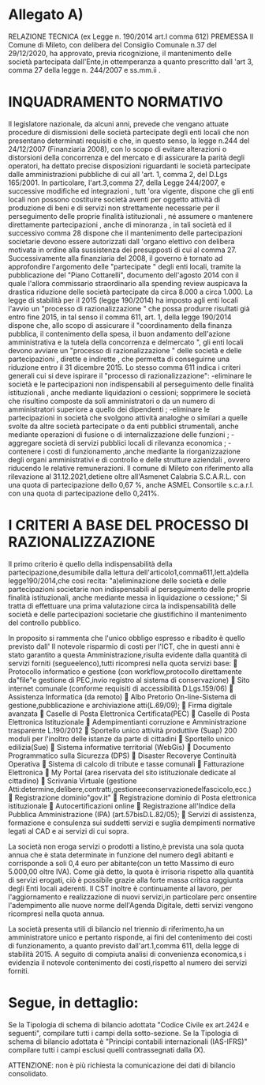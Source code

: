 # Allegato A)
RELAZIONE TECNICA (ex Legge n. 190/2014 art.l comma 612) PREMESSA Il Comune di Mileto, con delibera del Consiglio Comunale n.37 del 29/12/2020, ha approvato, previa ricognizione, il mantenimento delle società partecipata dall'Ente,in ottemperanza a quanto prescritto dall 'art 3, comma 27 della legge n. 244/2007 e ss.mm.ii .

# INQUADRAMENTO NORMATIVO
Il legislatore nazionale, da alcuni anni, prevede che vengano attuate procedure di dismissioni delle società partecipate degli enti locali che non presentano determinati requisiti e che, in questo senso, la legge n.244 del 24/12/2007 (Finanziaria 2008), con lo scopo di evitare alterazioni o distorsioni della concorrenza e del mercato e di assicurare la parità degli operatori, ha dettato precise disposizioni riguardanti le società partecipate dalle amministrazioni pubbliche di cui all 'art. 1, comma 2, del D.Lgs 165/2001. In particolare, l'art.3,comma 27, della Legge 244/2007, e successive modifiche ed integrazioni , tutt 'ora vigente, dispone che gli enti locali non possono costituire società aventi per oggetto attività di produzione di beni e di servizi non strettamente necessarie per il perseguimento delle proprie finalità istituzionali , né assumere o mantenere direttamente partecipazioni , anche di minoranza , in tali società ed il successivo comma 28 dispone che il mantenimento delle partecipazioni societarie devono essere autorizzati dall 'organo elettivo con delibera motivata in ordine alla sussistenza dei presupposti di cui al comma 27. Successivamente alla finanziaria del 2008, il governo è tornato ad approfondire l'argomento delle "partecipate " degli enti locali, tramite la pubblicazione del "Piano Cottarelli", documento dell'agosto 2014 con il quale l'allora commissario straordinario alla spending review auspicava la drastica riduzione delle società partecipate da circa 8.000 a circa 1.000. La legge di stabilità per il 2015 (legge 190/2014) ha imposto agli enti locali l'avvio un "processo di razionalizzazione " che possa produrre risultati già entro fine 2015, in tal senso il comma 611, art. 1, della legge 190/2014 dispone che, allo scopo di assicurare il "coordinamento della finanza pubblica, il contenimento della spesa, il buon andamento dell'azione amministrativa e la tutela della concorrenza e delmercato ", gli enti locali devono avviare un "processo di razionalizzazione " delle società e delle partecipazioni , dirette e indirette , che permetta di conseguirne una riduzione entro il 31 dicembre 2015. Lo stesso comma 611 indica i criteri generali cui si deve ispirare il "processo di razionalizzazione": -eliminare le società e le partecipazioni non indispensabili al perseguimento delle finalità istituzionali , anche mediante liquidazioni o cessioni; sopprimere le società che risultino composte da soli amministratori o da un numero di amministratori superiore a quello dei dipendenti ; -eliminare le partecipazioni in società che svolgono attività analoghe o similari a quelle svolte da altre società partecipate o da enti pubblici strumentali, anche mediante operazioni di fusione o di internalizzazione delle funzioni ; -aggregare società di servizi pubblici locali di rilevanza economica ; -contenere i costi di funzionamento ,anche mediante la riorganizzazione degli organi amministrativi e di controllo e delle strutture aziendali , ovvero riducendo le relative remunerazioni. Il comune di Mileto con riferimento alla rilevazione al 31.12.2021,detiene oltre all'Asmenet Calabria S.C.A.R.L. con una quota di partecipazione dello 0,67 %, anche ASMEL Consortile s.c.a.r.l. con una quota di partecipazione dello 0,241%.

# I CRITERI A BASE DEL PROCESSO DI RAZIONALIZZAZIONE
Il primo criterio è quello della indispensabilità della partecipazione,desumibile dalla lettura dell'articolo1,comma611,lett.a)della legge190/2014,che così recita: "a)eliminazione delle società e delle partecipazioni societarie non indispensabili al perseguimento delle proprie finalità istituzionali, anche mediante messa in liquidazione o cessione;" Si tratta di effettuare una prima valutazione circa la indispensabilità delle società e delle partecipazioni societarie che giustifichino il mantenimento del controllo pubblico.

In proposito si rammenta che l'unico obbligo espresso e ribadito è quello previsto dall' Il notevole risparmio di costi per l'ICT, che in questi anni è stato garantito a questa Amministrazione,risulta evidente dalla quantità di servizi forniti (segueelenco),tutti ricompresi nella quota servizi base:  Protocollo informatico e gestione (con workflow,protocollo direttamente da"file"e gestione di PEC,invio registro al sistema di conservazione)  Sito internet comunale (conforme requisiti di accessibilità D.Lgs.159/06)  Assistenza Informatica (da remoto)  Albo Pretorio On-line-Sistema di gestione,pubblicazione e archiviazione atti(L.69/09);  Firma digitale avanzata  Caselle di Posta Elettronica Certificata(PEC)  Caselle di Posta Elettronica Istituzionale  Adempimentianti corruzione e Amministrazione trasparente L.190/2012  Sportello unico attività produttive (Suap) 200 moduli per l'inoltro delle istanze da parte di cittadini  Sportello unico edilizia(Sue)  Sistema informative territorial (WebGis)  Documento Programmatico sulla Sicurezza (DPS)  Disaster Recoverye Continuità Operativa  Sistema di calcolo di tribute e tasse comunali  Fatturazione Elettronica  My Portal (area riservata del sito istituzionale dedicate al cittadino)  Scrivania Virtuale (gestione Atti:determine,delibere,contratti,gestioneeconservazionedelfascicolo,ecc.)  Registrazione dominio"gov.it"  Registrazione dominio di Posta elettronica istituzionale  Autocertificazioni online  Registrazione all'Indice della Pubblica Amministrazione (IPA) (art.57bisD.L.82/05);  Servizi di assistenza, formazione e consulenza sui suddetti servizi e suglia dempimenti normative legati al CAD e ai servizi di cui sopra.

La società non eroga servizi o prodotti a listino,è prevista una sola quota annua che è stata determinate in funzione del numero degli abitanti e corrisponde a soli 0,4 euro per abitante(con un tetto Massimo di euro 5.000,00 oltre IVA). Come già detto, la quota è irrisoria rispetto alla quantità di servizi erogati, ciò è possibile grazie alla forte massa critica raggiunta degli Enti locali aderenti. Il CST inoltre è continuamente al lavoro, per l'aggiornamento e realizzazione di nuovi servizi,in particolare perc onsentire l'adempimento alle nuove norme dell'Agenda Digitale, detti servizi vengono ricompresi nella quota annua.

La società presenta utili di bilancio nel triennio di riferimento,ha un amministratore unico e pertanto risponde, ai fini del contenimento dei costi di funzionamento, a quanto previsto dall'art.1,comma 611, della legge di stabilità 2015. A seguito di compiuta analisi di convenienza economica,s i evidenzia il notevole contenimento dei costi,rispetto al numero dei servizi forniti.

# Segue, in dettaglio:
Se la Tipologia di schema di bilancio adottata "Codice Civile ex art.2424 e seguenti", compilare tutti i campi della sotto-sezione. Se la Tipologia di schema di bilancio adottata è "Principi contabili internazionali (IAS-IFRS)" compilare tutti i campi esclusi quelli contrassegnati dalla (X).

ATTENZIONE: non è più richiesta la comunicazione dei dati di bilancio consolidato. 

